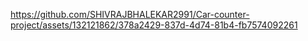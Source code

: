 

https://github.com/SHIVRAJBHALEKAR2991/Car-counter-project/assets/132121862/378a2429-837d-4d74-81b4-fb7574092261

